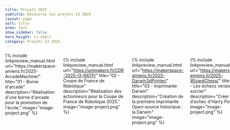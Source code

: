 ```yaml
---
title: Projets 2025
subtitle: Découvrez les projets I3 2025
layout: page
sort: title
area: Tout
show_sidebar: false
hero_height: is-small
category: Projets I3 2025
---
```


<div class="columns is-multiline">
{% include linkpreview_manual.html 
url="https://makerspace-amiens.fr/2025-ArcadeMachine/" 
title="01 - Borne d'arcade" 
description="Réalisation d'une borne d'arcade pour la promotion de l'école."
image="image-project.png"
%}

{% include linkpreview_manual.html 
url="https://unimakers.fr/CDR-2025-I3-RATP/" 
title="02 - Coupe de France de Robotique" 
description="Réalisation des actionneurs pour la Coupe de France de Robotique 2025." 
image="image-project.png"
%}

{% include linkpreview_manual.html 
url="https://makerspace-amiens.fr/2025-Darwin3dPrinter/" 
title="03 - Imprimante Darwin" 
description="Création de la premiere imprimante Open-source historique : la Darwin." 
image="image-project.png"
%}

{% include linkpreview_manual.html 
url="https://makerspace-amiens.fr/2025-WizardChess/" 
title="04 - Les échecs version sorcier" 
description="Créer le jeu d'echec d'Harry Potter." 
image="image-project.png"
%}

{% include linkpreview_manual.html 
url="https://makerspace-amiens.fr/2025-MakerspaceMonitoring/" 
title="05 - Monitoring du MakerSpace" 
description="Monitorer les espaces du MakerSpace." 
image="image-project.png"
%}

{% include linkpreview_manual.html 
url="https://makerspace-amiens.fr/2025-CameraSlider/" 
title="06 - Rail de travelling" 
description="Création d'un rail de travelling pour le MédiaLab." 
image="image-project.png"
%}

{% include linkpreview_manual.html 
url="https://makerspace-amiens.fr/2025-BipedRobot/" 
title="07 - Robot Bipède" 
description="Création d'un robot Bipède pour l'association UIniMakers." 
image="image-project.png"
%}

{% include linkpreview_manual.html 
url="https://makerspace-amiens.fr/2025-BalancingRobot/" 
title="08 - Robot auto-stabilisé" 
description="Création d'un robobt auto-stabilisé." 
image="image-project.png"
%}

{% include linkpreview_manual.html 
url="https://makerspace-amiens.fr/2025-FirefighterArmband/" 
title="09 - Brassard Pompier" 
description="Un brassard permettant aux pompiers de repérer en temps reel les accès d'eau." 
image="image-project.png"
%}

{% include linkpreview_manual.html 
url="https://makerspace-amiens.fr/2025-SolarTracking/" 
title="10 - Trackeur Solaire" 
description="Une étude sur l'efficacité du tracking solaire dans le rechargement de battteries." 
image="image-project.png"
%}

{% include linkpreview_manual.html 
url="https://makerspace-amiens.fr/2025-DashboardingApp/" 
title="11 - App mobile de gestion de vie" 
description="Développement d'une application de gestion de vie." 
image="image-project.png"
%}

{% include linkpreview_manual.html 
url="https://makerspace-amiens.fr/2025-AutonomousCocktailBar/" 
title="12 - Bar à cocktail autonome" 
description="Création d'un bar à cockatil automatique et autonome." 
image="image-project.png"
%}

{% include linkpreview_manual.html 
url="https://makerspace-amiens.fr/2025-UltimakerUpgrade/" 
title="13 - Mise à jour Ultimaker" 
description="Modification d'imprimantes 3D afin de les rendre compatibles avec des filaments de 1.75mm" 
image="image-project.png"
%}

{% include linkpreview_manual.html 
url="https://makerspace-amiens.fr/2025-EducationalRegulationPlatform/" 
title="14 - Plateforme Pédagogique" 
description="Création d'une palteforme pédaogique permettant de s'initier à la régulation grâce à un drone." 
image="image-project.png"
%}

</div>
